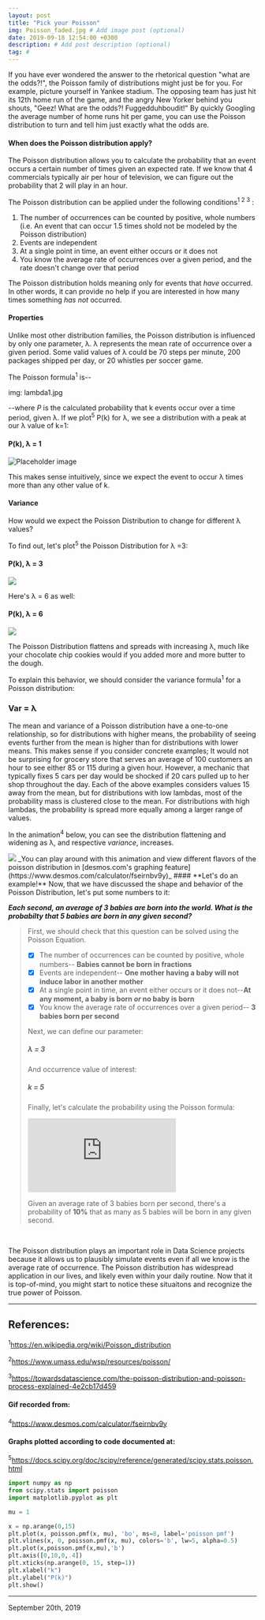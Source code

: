```yaml
---
layout: post
title: "Pick your Poisson"
img: Poisson_faded.jpg # Add image post (optional)
date: 2019-09-18 12:54:00 +0300
description: # Add post description (optional)
tag: #
---
```


If you have ever wondered the answer to the rhetorical question "what are the odds?!", the Poisson family of distributions might just be for you. For example, picture yourself in Yankee stadium. The opposing team has just hit its 12th home run of the game, and the angry New Yorker behind you shouts, "Geez! What are the odds?! Fuggedduhboudit!" By quickly Googling the average number of home runs hit per game, you can use the Poisson distribution to turn and tell him just exactly what the odds are.

#### **When does the Poisson distribution apply?**

The Poisson distribution allows you to calculate the probability that an event occurs a certain number of times given an expected rate. If we know that 4 commercials typically air per hour of television, we can figure out the probability that 2 will play in an hour.

The Poisson distribution can be applied under the following conditions<sup>1 2 3</sup> :

1. The number of occurrences can be counted by positive, whole numbers (i.e. An event that can occur 1.5 times shold not be modeled by the Poisson distribution)
2. Events are independent
3. At a single point in time, an event either occurs or it does not
4. You know the average rate of occurrences over a given period, and the rate doesn't change over that period

The Poisson distribution holds meaning only for events that _have_ occurred. In other words, it can provide no help if you are interested in how many times something _has not_ occurred. 

#### **Properties**
Unlike most other distribution families, the Poisson distribution is influenced by only one parameter, λ. λ represents the mean rate of occurrence over a given period. Some valid values of λ could be 70 steps per minute, 200 packages shipped per day, or 20 whistles per soccer game.

The Poisson formula<sup>1</sup> is--

img: lambda1.jpg

--where $P$ is the calculated probability that k events occur over a time period, given λ. If we plot<sup>5</sup> P(k) for λ, we see a distribution with a peak at our λ value of k=1:

#### P(k), λ = 1

![Placeholder image](https://en.wikipedia.org/wiki/Volcano_plot_(statistics)#/media/File:Volcano_eg.jpg "Changed config")


This makes sense intuitively, since we expect the event to occur λ times more than any other value of k. 

#### **Variance**
How would we expect the Poisson Distribution to change for different λ values?

To find out, let's plot<sup>5</sup> the Poisson Distribution for λ =3:

#### P(k), λ = 3
<img src="lambda3.png">

Here's λ = 6 as well:

#### P(k), λ = 6
<img src="https://images.app.goo.gl/H9yKzcDJ7ZoQybQg9">

The Poisson Distribution flattens and spreads with increasing λ, much like your chocolate chip cookies would if you added more and more butter to the dough. 

To explain this behavior, we should consider the variance formula<sup>1</sup> for a Poisson distribution:


### Var = λ


The mean and variance of a Poisson distribution have a one-to-one relationship, so for distributions with higher means, the probability of seeing events further from the mean is higher than for distributions with lower means. This makes sense if you consider concrete examples; It would not be surprising for grocery store that serves an average of 100 customers an hour to see either 85 or 115 during a given hour. However, a mechanic that typically fixes 5 cars per day would be shocked if 20 cars pulled up to her shop throughout the day. Each of the above examples considers values 15 away from the mean, but for distributions with low lambdas, most of the probability mass is clustered close to the mean. For distributions with high lambdas, the probability is spread more equally among a larger range of values.

In the animation<sup>4</sup> below, you can see the distribution flattening and widening as λ, and respective $variance$, increases. 

<img src="https://github.com/cgostic/cgostic_bef_theme/blob/master/_posts/Poisson.gif">
_You can play around with this animation and view different flavors of the poisson distribution in [desmos.com's graphing feature](https://www.desmos.com/calculator/fseirnbv9y)_   
#### **Let's do an example!**
Now, that we have discussed the shape and behavior of the Poisson Distribution, let's put some numbers to it: 

**_Each second, an average of 3 babies are born into the world. What is the probabilty that 5 babies are born in any given second?_**


>First, we should check that this question can be solved using the Poisson Equation.
>- [x] The number of occurrences can be counted by positive, whole numbers-- <b>Babies cannot be born in fractions</b>
>- [x] Events are independent-- <b>One mother having a baby will not induce labor in another mother</b>
>- [x] At a single point in time, an event either occurs or it does not--<b>At any moment, a baby is born _or_ no baby is born</b>
>- [x] You know the average rate of occurrences over a given period-- <b>3 babies born per second</b>
>
>Next, we can define our parameter:
>
>##### λ = 3 
>
>And occurrence value of interest:
>
>##### k = 5
>
>Finally, let's calculate the probability using the Poisson formula:
>
>![equation](https://latex.codecogs.com/gif.latex?P%285%29%20%3D%20e%5E%7B-3%7D%5Cfrac%7B3%5E%7B5%7D%7D%7B5%21%7D%20%3D%20.10)
>
>Given an average rate of 3 babies born per second, there's a probability of **10%** that as many as 5 babies will be born in any given second. 

&nbsp;
&nbsp;

The Poisson distribution plays an important role in Data Science projects because it allows us to plausibly simulate events even if all we know is the average rate of occurrence. The Poisson distribution has widespread application in our lives, and likely even within your daily routine. Now that it is top-of-mind, you might start to notice these situaitons and recognize the true power of Poisson.

---

## References:

<sup>1</sup>https://en.wikipedia.org/wiki/Poisson_distribution

<sup>2</sup>https://www.umass.edu/wsp/resources/poisson/

<sup>3</sup>https://towardsdatascience.com/the-poisson-distribution-and-poisson-process-explained-4e2cb17d459

#### Gif recorded from:

<sup>4</sup>https://www.desmos.com/calculator/fseirnbv9y 

#### Graphs plotted according to code documented at:

<sup>5</sup>https://docs.scipy.org/doc/scipy/reference/generated/scipy.stats.poisson.html

```Python
import numpy as np
from scipy.stats import poisson
import matplotlib.pyplot as plt

mu = 1

x = np.arange(0,15)
plt.plot(x, poisson.pmf(x, mu), 'bo', ms=8, label='poisson pmf')
plt.vlines(x, 0, poisson.pmf(x, mu), colors='b', lw=5, alpha=0.5)
plt.plot(x,poisson.pmf(x,mu),'b')
plt.axis([0,10,0,.4])
plt.xticks(np.arange(0, 15, step=1))
plt.xlabel("k")
plt.ylabel("P(k)")
plt.show()
```
---
September 20th, 2019